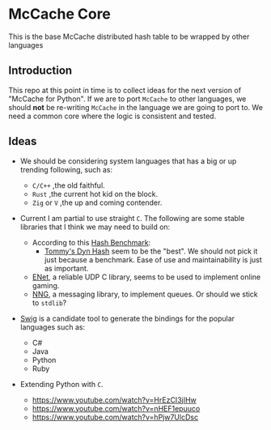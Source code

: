 # McCache Core
This is the base McCache distributed hash table to be wrapped by other languages

## Introduction
This repo at this point in time is to collect ideas for the next version of "McCache for Python".  If we are to port `McCache` to other languages, we should **not** be re-writing `McCache` in the language we are going to port to.  We need a common core where the logic is consistent and tested.

## Ideas
* We should be considering system languages that has a big or up trending following, such as:
  * `C/C++` ,the old faithful.
  * `Rust` ,the current hot kid on the block.
  * `Zig` or `V` ,the up and coming contender.

* Current I am partial to use straight `C`.  The following are some stable libraries that I think we may need to build on:
  * According to this [Hash Benchmark](https://github.com/andremedeiros/hash_benchmark):
    * [Tommy's Dyn Hash](https://www.tommyds.it/doc/tommyhashdyn_8h) seem to be the "best".  We should not pick it just because a benchmark.  Ease of use and maintainability is just as important.
  * [ENet](https://www.npmjs.com/package/enet.c/v/1.4.6?activeTab=readme), a reliable UDP C library, seems to be used to implement online gaming.
  * [NNG](https://github.com/nanomsg/nng), a messaging library, to implement queues.  Or should we stick to `stdlib`?
* [Swig](https://www.swig.org/) is a candidate tool to generate the bindings for the popular languages such as:
  * C#
  * Java
  * Python
  * Ruby
* Extending Python with `C`.
  * https://www.youtube.com/watch?v=HrEzCI3jIHw
  * https://www.youtube.com/watch?v=nHEF1epuuco
  * https://www.youtube.com/watch?v=hPjw7UlcDsc
